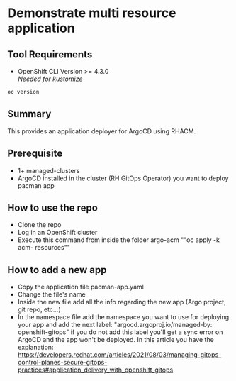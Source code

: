 # Demonstrate multi resource application
## Tool Requirements
- OpenShift CLI Version >= 4.3.0<br>_Needed for kustomize_
```bash
oc version
```

## Summary
This provides an application deployer for ArgoCD using RHACM. 

## Prerequisite
- 1+ managed-clusters
- ArgoCD installed in the cluster (RH GitOps Operator) you want to deploy pacman app

## How to use the repo
- Clone the repo 
- Log in an OpenShift cluster
- Execute this command from inside the folder argo-acm ""oc apply -k acm- resources""

## How to add a new app
- Copy the application file pacman-app.yaml
- Change the file's name
- Inside the new file add all the info regarding the new app (Argo project, git repo, etc...)
- In the namespace file add the namespace you want to use for deploying your app and add the next label: "argocd.argoproj.io/managed-by: openshift-gitops" if you do not add this label you'll get a sync error on ArgoCD and the app won't be deployed. In this article you have the explanation: https://developers.redhat.com/articles/2021/08/03/managing-gitops-control-planes-secure-gitops-practices#application_delivery_with_openshift_gitops
